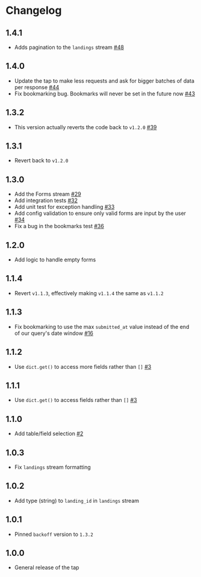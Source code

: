 # Changelog

## 1.4.1
  * Adds pagination to the `landings` stream [#48](https://github.com/singer-io/tap-typeform/pull/48)

## 1.4.0
  * Update the tap to make less requests and ask for bigger batches of data per response [#44](https://github.com/singer-io/tap-typeform/pull/44)
  * Fix bookmarking bug. Bookmarks will never be set in the future now [#43](https://github.com/singer-io/tap-typeform/pull/43)

## 1.3.2
  * This version actually reverts the code back to `v1.2.0` [#39](https://github.com/singer-io/tap-typeform/pull/39)

## 1.3.1
  * Revert back to `v1.2.0`

## 1.3.0
  * Add the Forms stream [#29](https://github.com/singer-io/tap-typeform/pull/29)
  * Add integration tests [#32](https://github.com/singer-io/tap-typeform/pull/32)
  * Add unit test for exception handling [#33](https://github.com/singer-io/tap-typeform/pull/33)
  * Add config validation to ensure only valid forms are input by the user [#34](https://github.com/singer-io/tap-typeform/pull/34)
  * Fix a bug in the bookmarks test [#36](https://github.com/singer-io/tap-typeform/pull/36)

## 1.2.0
  * Add logic to handle empty forms

## 1.1.4
  * Revert `v1.1.3`, effectively making `v1.1.4` the same as `v1.1.2`

## 1.1.3
  * Fix bookmarking to use the max `submitted_at` value instead of the end
    of our query's date window [#16](https://github.com/singer-io/tap-typeform/pull/16)

## 1.1.2
  * Use `dict.get()` to access more fields rather than `[]` [#3](https://github.com/singer-io/tap-typeform/pull/5)

## 1.1.1
  * Use `dict.get()` to access fields rather than `[]` [#3](https://github.com/singer-io/tap-typeform/pull/3)

## 1.1.0
  * Add table/field selection [#2](https://github.com/singer-io/tap-typeform/pull/2)

## 1.0.3
  * Fix `landings` stream formatting

## 1.0.2
  * Add type (string) to `landing_id` in `landings` stream

## 1.0.1
  * Pinned `backoff` version to `1.3.2`

## 1.0.0
  * General release of the tap
